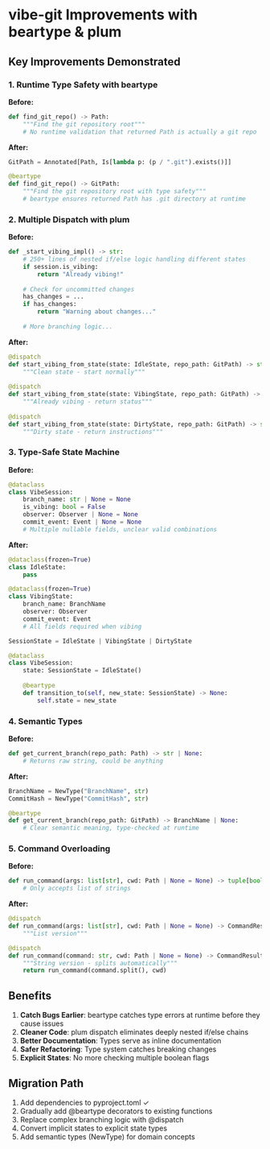 # vibe-git Improvements with beartype & plum

## Key Improvements Demonstrated

### 1. Runtime Type Safety with beartype

**Before:**
```python
def find_git_repo() -> Path:
    """Find the git repository root"""
    # No runtime validation that returned Path is actually a git repo
```

**After:**
```python
GitPath = Annotated[Path, Is[lambda p: (p / ".git").exists()]]

@beartype
def find_git_repo() -> GitPath:
    """Find the git repository root with type safety"""
    # beartype ensures returned Path has .git directory at runtime
```

### 2. Multiple Dispatch with plum

**Before:**
```python
def _start_vibing_impl() -> str:
    # 250+ lines of nested if/else logic handling different states
    if session.is_vibing:
        return "Already vibing!"
    
    # Check for uncommitted changes
    has_changes = ...
    if has_changes:
        return "Warning about changes..."
    
    # More branching logic...
```

**After:**
```python
@dispatch
def start_vibing_from_state(state: IdleState, repo_path: GitPath) -> str:
    """Clean state - start normally"""
    
@dispatch  
def start_vibing_from_state(state: VibingState, repo_path: GitPath) -> str:
    """Already vibing - return status"""
    
@dispatch
def start_vibing_from_state(state: DirtyState, repo_path: GitPath) -> str:
    """Dirty state - return instructions"""
```

### 3. Type-Safe State Machine

**Before:**
```python
@dataclass
class VibeSession:
    branch_name: str | None = None
    is_vibing: bool = False
    observer: Observer | None = None
    commit_event: Event | None = None
    # Multiple nullable fields, unclear valid combinations
```

**After:**
```python
@dataclass(frozen=True)
class IdleState:
    pass

@dataclass(frozen=True) 
class VibingState:
    branch_name: BranchName
    observer: Observer
    commit_event: Event
    # All fields required when vibing

SessionState = IdleState | VibingState | DirtyState

@dataclass
class VibeSession:
    state: SessionState = IdleState()
    
    @beartype
    def transition_to(self, new_state: SessionState) -> None:
        self.state = new_state
```

### 4. Semantic Types

**Before:**
```python
def get_current_branch(repo_path: Path) -> str | None:
    # Returns raw string, could be anything
```

**After:**
```python
BranchName = NewType("BranchName", str)
CommitHash = NewType("CommitHash", str)

@beartype
def get_current_branch(repo_path: GitPath) -> BranchName | None:
    # Clear semantic meaning, type-checked at runtime
```

### 5. Command Overloading

**Before:**
```python
def run_command(args: list[str], cwd: Path | None = None) -> tuple[bool, str]:
    # Only accepts list of strings
```

**After:**
```python
@dispatch
def run_command(args: list[str], cwd: Path | None = None) -> CommandResult:
    """List version"""

@dispatch  
def run_command(command: str, cwd: Path | None = None) -> CommandResult:
    """String version - splits automatically"""
    return run_command(command.split(), cwd)
```

## Benefits

1. **Catch Bugs Earlier**: beartype catches type errors at runtime before they cause issues
2. **Cleaner Code**: plum dispatch eliminates deeply nested if/else chains
3. **Better Documentation**: Types serve as inline documentation
4. **Safer Refactoring**: Type system catches breaking changes
5. **Explicit States**: No more checking multiple boolean flags

## Migration Path

1. Add dependencies to pyproject.toml ✓
2. Gradually add @beartype decorators to existing functions
3. Replace complex branching logic with @dispatch
4. Convert implicit states to explicit state types
5. Add semantic types (NewType) for domain concepts